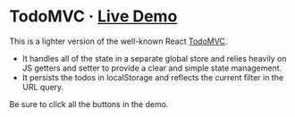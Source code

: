# TodoMVC · [Live Demo](https://solkimicreb.github.io/react-easy-params/examples/todo-mvc/build)

This is a lighter version of the well-known React [TodoMVC](http://todomvc.com/).

- It handles all of the state in a separate global store and relies heavily on JS getters and setter to provide a clear and simple state management.
- It persists the todos in localStorage and reflects the current filter in the URL query.

Be sure to click all the buttons in the demo.
